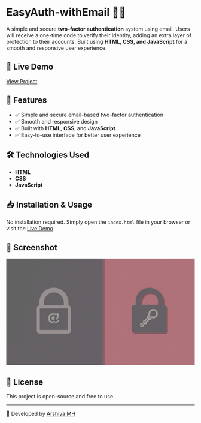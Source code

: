 # EasyAuth-withEmail 📧🔐

A simple and secure **two-factor authentication** system using email. Users will receive a one-time code to verify their identity, adding an extra layer of protection to their accounts. Built using **HTML, CSS, and JavaScript** for a smooth and responsive user experience.

## 🚀 Live Demo

[View Project](https://arshiya-mh.github.io/EasyAuth-withEmail-/)

## 📌 Features

- ✅ Simple and secure email-based two-factor authentication  
- ✅ Smooth and responsive design  
- ✅ Built with **HTML**, **CSS**, and **JavaScript**  
- ✅ Easy-to-use interface for better user experience  

## 🛠️ Technologies Used

- **HTML**
- **CSS**
- **JavaScript**

## 📥 Installation & Usage

No installation required. Simply open the `index.html` file in your browser or visit the [Live Demo](https://your-live-demo-link.com).

## 📌 Screenshot

![EasyAuth Screenshot](assets/readmelogo.jpeg)

## 📜 License

This project is open-source and free to use.

---

🚀 Developed by [Arshiya MH](https://github.com/arshiya-mh)
